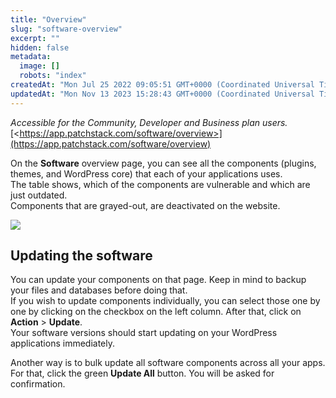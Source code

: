 ```yaml
---
title: "Overview"
slug: "software-overview"
excerpt: ""
hidden: false
metadata: 
  image: []
  robots: "index"
createdAt: "Mon Jul 25 2022 09:05:51 GMT+0000 (Coordinated Universal Time)"
updatedAt: "Mon Nov 13 2023 15:28:43 GMT+0000 (Coordinated Universal Time)"
---
```

_Accessible for the Community, Developer and Business plan users._  
[\<https://app.patchstack.com/software/overview>](https://app.patchstack.com/software/overview)

On the **Software** overview page, you can see all the components (plugins, themes, and WordPress core) that each of your applications uses.  
The table shows, which of the components are vulnerable and which are just outdated.  
Components that are grayed-out, are deactivated on the website.

![](https://files.readme.io/608b679-small-Patchstack_software_overview.png)

## Updating the software

You can update your components on that page. Keep in mind to backup your files and databases before doing that.  
If you wish to update components individually, you can select those one by one by clicking on the checkbox on the left column. After that, click on **Action** > **Update**.  
Your software versions should start updating on your WordPress applications immediately.

Another way is to bulk update all software components across all your apps. For that, click the green **Update All** button. You will be asked for confirmation.
